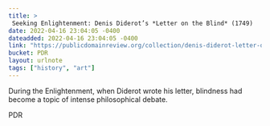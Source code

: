 ```yaml
---
title: > 
 Seeking Enlightenment: Denis Diderot’s *Letter on the Blind* (1749)
date: 2022-04-16 23:04:05 -0400
dateadded: 2022-04-16 23:04:05 -0400
link: "https://publicdomainreview.org/collection/denis-diderot-letter-on-the-blind"
bucket: PDR
layout: urlnote
tags: ["history", "art"]
--- 
```

During the Enlightenment, when Diderot wrote his letter, blindness had become a topic of intense philosophical debate.
 <!-- end excerpt --> 
<div class='bucket'><a class='internal-link' src='_notes/buckets/PDR'>PDR</a></div> 
